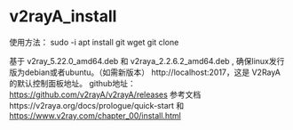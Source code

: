 # v2rayA_install
使用方法：
sudo -i
apt install git wget
git clone 

基于 v2ray_5.22.0_amd64.deb 和 v2raya_2.2.6.2_amd64.deb ,
确保linux发行版为debian或者ubuntu。（如需新版本）
http://localhost:2017，这是 V2RayA 的默认控制面板地址。
github地址：https://github.com/v2rayA/v2rayA/releases
参考文档https://v2raya.org/docs/prologue/quick-start 和 https://www.v2ray.com/chapter_00/install.html
